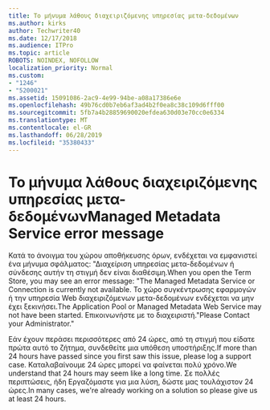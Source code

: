 ```yaml
---
title: Το μήνυμα λάθους διαχειριζόμενης υπηρεσίας μετα-δεδομένων
ms.author: kirks
author: Techwriter40
ms.date: 12/17/2018
ms.audience: ITPro
ms.topic: article
ROBOTS: NOINDEX, NOFOLLOW
localization_priority: Normal
ms.custom:
- "1246"
- "5200021"
ms.assetid: 15091086-2ac9-4e99-94be-a08a17386e6e
ms.openlocfilehash: 49b76cd0b7eb6af3ad4b2f0ea8c38c109d6fff00
ms.sourcegitcommit: 5fb7a4b28859690020efdea630d03e70cc0e6334
ms.translationtype: MT
ms.contentlocale: el-GR
ms.lasthandoff: 06/28/2019
ms.locfileid: "35380433"
---
```

# <a name="managed-metadata-service-error-message"></a><span data-ttu-id="d05fc-102">Το μήνυμα λάθους διαχειριζόμενης υπηρεσίας μετα-δεδομένων</span><span class="sxs-lookup"><span data-stu-id="d05fc-102">Managed Metadata Service error message</span></span>

<span data-ttu-id="d05fc-103">Κατά το άνοιγμα του χώρου αποθήκευσης όρων, ενδέχεται να εμφανιστεί ένα μήνυμα σφάλματος: "Διαχείριση υπηρεσίας μετα-δεδομένων ή σύνδεσης αυτήν τη στιγμή δεν είναι διαθέσιμη.</span><span class="sxs-lookup"><span data-stu-id="d05fc-103">When you open the Term Store, you may see an error message: "The Managed Metadata Service or Connection is currently not available.</span></span> <span data-ttu-id="d05fc-104">Το χώρο συγκέντρωσης εφαρμογών ή την υπηρεσία Web διαχειριζόμενων μετα-δεδομένων ενδέχεται να μην έχει ξεκινήσει.</span><span class="sxs-lookup"><span data-stu-id="d05fc-104">The Application Pool or Managed Metadata Web Service may not have been started.</span></span> <span data-ttu-id="d05fc-105">Επικοινωνήστε με το διαχειριστή."</span><span class="sxs-lookup"><span data-stu-id="d05fc-105">Please Contact your Administrator."</span></span>
  
<span data-ttu-id="d05fc-106">Εάν έχουν περάσει περισσότερες από 24 ώρες, από τη στιγμή που είδατε πρώτα αυτό το ζήτημα, συνδεθείτε μια υπόθεση υποστήριξης.</span><span class="sxs-lookup"><span data-stu-id="d05fc-106">If more than 24 hours have passed since you first saw this issue, please log a support case.</span></span> <span data-ttu-id="d05fc-107">Καταλαβαίνουμε 24 ώρες μπορεί να φαίνεται πολύ χρόνο.</span><span class="sxs-lookup"><span data-stu-id="d05fc-107">We understand that 24 hours may seem like a long time.</span></span> <span data-ttu-id="d05fc-108">Σε πολλές περιπτώσεις, ήδη Εργαζόμαστε για μια λύση, δώστε μας τουλάχιστον 24 ώρες.</span><span class="sxs-lookup"><span data-stu-id="d05fc-108">In many cases, we're already working on a solution so please give us at least 24 hours.</span></span>
  